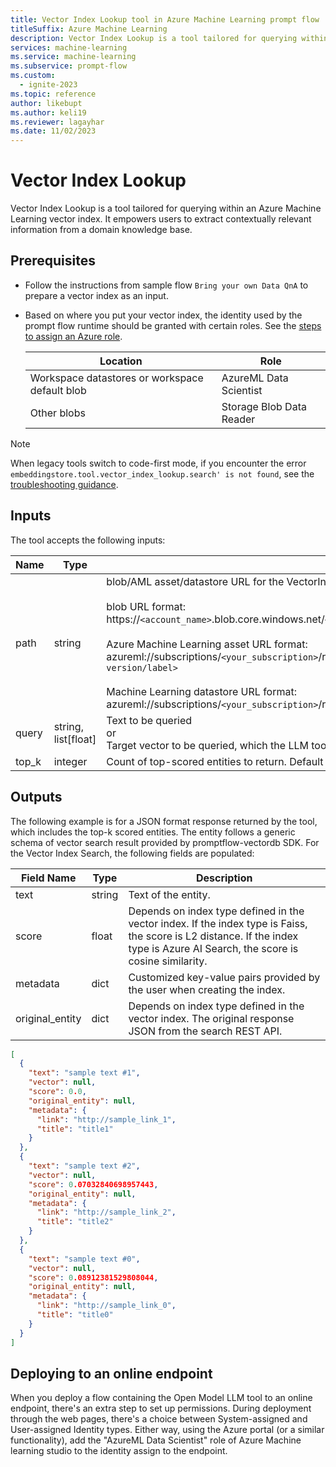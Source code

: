 ```yaml
---
title: Vector Index Lookup tool in Azure Machine Learning prompt flow
titleSuffix: Azure Machine Learning
description: Vector Index Lookup is a tool tailored for querying within an Azure Machine Learning vector index. It empowers users to extract contextually relevant information from a domain knowledge base.
services: machine-learning
ms.service: machine-learning
ms.subservice: prompt-flow
ms.custom:
  - ignite-2023
ms.topic: reference
author: likebupt
ms.author: keli19
ms.reviewer: lagayhar
ms.date: 11/02/2023
---
```


# Vector Index Lookup

Vector Index Lookup is a tool tailored for querying within an Azure Machine Learning vector index. It empowers users to extract contextually relevant information from a domain knowledge base.

## Prerequisites

- Follow the instructions from sample flow `Bring your own Data QnA` to prepare a vector index as an input.
- Based on where you put your vector index, the identity used by the prompt flow runtime should be granted with certain roles. See the [steps to assign an Azure role](../../../role-based-access-control/role-assignments-steps.md).

    | Location | Role |
    | ---- | ---- |
    | Workspace datastores or workspace default blob | AzureML Data Scientist |
    | Other blobs | Storage Blob Data Reader |

> [!NOTE]
> When legacy tools switch to code-first mode, if you encounter the error `embeddingstore.tool.vector_index_lookup.search' is not found`, see the [troubleshooting guidance](./troubleshoot-guidance.md).

## Inputs

The tool accepts the following inputs:

| Name | Type | Description | Required |
| ---- | ---- | ----------- | -------- |
| path | string | blob/AML asset/datastore URL for the VectorIndex<br><br>blob URL format:<br>https://`<account_name>`.blob.core.windows.net/`<container_name>`/`<path_and_folder_name>`.<br><br>Azure Machine Learning asset URL format:<br>azureml://subscriptions/`<your_subscription>`/resourcegroups/`<your_resource_group>>`/workspaces/`<your_workspace>`/data/`<asset_name and optional version/label>`<br><br>Machine Learning datastore URL format:<br>azureml://subscriptions/`<your_subscription>`/resourcegroups/`<your_resource_group>`/workspaces/`<your_workspace>`/datastores/`<your_datastore>`/paths/`<data_path>` | Yes |
| query | string, list[float] | Text to be queried<br>or<br>Target vector to be queried, which the LLM tool can generate. | Yes |
| top_k | integer | Count of top-scored entities to return. Default value is 3. | No |

## Outputs

The following example is for a JSON format response returned by the tool, which includes the top-k scored entities. The entity follows a generic schema of vector search result provided by promptflow-vectordb SDK. For the Vector Index Search, the following fields are populated:

| Field Name | Type | Description |
| ---- | ---- | ----------- |
| text | string | Text of the entity. |
| score | float | Depends on index type defined in the vector index. If the index type is Faiss, the score is L2 distance. If the index type is Azure AI Search, the score is cosine similarity. |
| metadata | dict | Customized key-value pairs provided by the user when creating the index. |
| original_entity | dict | Depends on index type defined in the vector index. The original response JSON from the search REST API.|
  
```json
[
  {
    "text": "sample text #1",
    "vector": null,
    "score": 0.0,
    "original_entity": null,
    "metadata": {
      "link": "http://sample_link_1",
      "title": "title1"
    }
  },
  {
    "text": "sample text #2",
    "vector": null,
    "score": 0.07032840698957443,
    "original_entity": null,
    "metadata": {
      "link": "http://sample_link_2",
      "title": "title2"
    }
  },
  {
    "text": "sample text #0",
    "vector": null,
    "score": 0.08912381529808044,
    "original_entity": null,
    "metadata": {
      "link": "http://sample_link_0",
      "title": "title0"
    }
  }
]
```

## Deploying to an online endpoint

When you deploy a flow containing the Open Model LLM tool to an online endpoint, there's an extra step to set up permissions. During deployment through the web pages, there's a choice between System-assigned and User-assigned Identity types. Either way, using the Azure portal (or a similar functionality), add the "AzureML Data Scientist" role of Azure Machine learning studio to the identity assign to the endpoint.